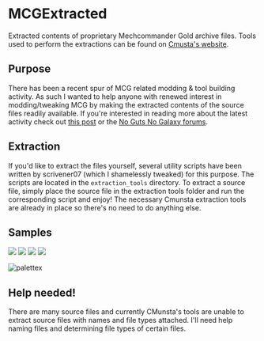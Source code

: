 MCGExtracted
============

Extracted contents of proprietary Mechcommander Gold archive files. Tools used to perform the extractions can be found on [Cmusta's website](http://therealcmunsta.webs.com/downloads.htm).

Purpose
-------
There has been a recent spur of MCG related modding & tool building activity. As such I wanted to help anyone with renewed interest in modding/tweaking MCG by making the extracted contents of the source files readily available. If you're interested in reading more about the latest activity check out [this post](http://www.thegameengine.org/mechcommander-gold/mechcommander-gold-extracted-source/) or the [No Guts No Galaxy forums](http://www.nogutsnogalaxy.net/forum/).

Extraction
---------
If you'd like to extract the files yourself, several utility scripts have been written by scrivener07 (which I shamelessly tweaked) for this purpose. The scripts are located in the `extraction_tools` directory. To extract a source file, simply place the source file in the extraction tools folder and run the corresponding script and enjoy! The necessary Cmunsta extraction tools are already in place so there's no need to do anything else.

Samples
-------
![](https://raw.github.com/oseparovic/MCGExtracted/master/data/art/ART.PAK/1.gif)
![](https://raw.github.com/oseparovic/MCGExtracted/master/data/art/ART.PAK/2.gif)
![](https://raw.github.com/oseparovic/MCGExtracted/master/data/art/ART.PAK/3.gif)
![](https://raw.github.com/oseparovic/MCGExtracted/master/data/art/ART.PAK/4.gif)

![palettex](https://raw.github.com/oseparovic/MCGExtracted/master/MISC.FST/palettex.gif)

Help needed!
------------
There are many source files and currently CMunsta's tools are unable to extract source files with names and file types attached. I'll need help naming files and determining file types of certain files.

